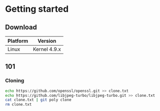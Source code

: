 # Getting started

## Download

|Platform|    Version    |
|--------|---------------|
|Linux   | Kernel 4.9.x  |

## 101

### Cloning

```bash
echo https://github.com/openssl/openssl.git >> clone.txt
echo https://github.com/libjpeg-turbo/libjpeg-turbo.git >> clone.txt
cat clone.txt | git poly clone
rm clone.txt
```
